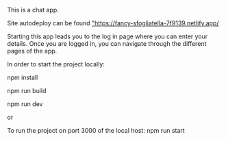 This is a chat app.

Site autodeploy can be found <a href="https://fancy-sfogliatella-7f9139.netlify.app/">"https://fancy-sfogliatella-7f9139.netlify.app/</a>


Starting this app leads you to the log in page where you can enter your details. 
Once you are logged in, you can navigate through the different pages of the app.

In order to start the project locally:

npm install

npm run build

npm run dev

or 

To run the project on port 3000 of the local host:
npm run start 
